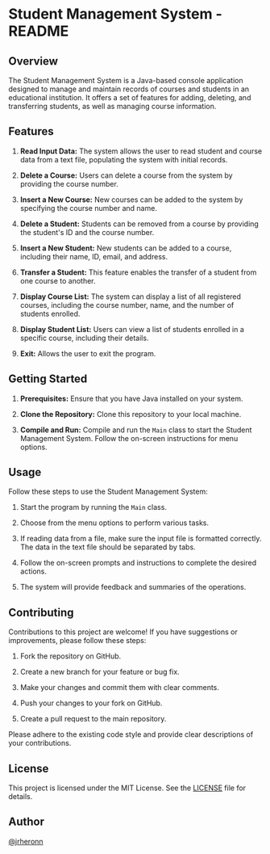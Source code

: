 # Student Management System - README

## Overview
The Student Management System is a Java-based console application designed to manage and maintain records of courses and students in an educational institution. It offers a set of features for adding, deleting, and transferring students, as well as managing course information.

## Features
1. **Read Input Data:** The system allows the user to read student and course data from a text file, populating the system with initial records.

2. **Delete a Course:** Users can delete a course from the system by providing the course number.

3. **Insert a New Course:** New courses can be added to the system by specifying the course number and name.

4. **Delete a Student:** Students can be removed from a course by providing the student's ID and the course number.

5. **Insert a New Student:** New students can be added to a course, including their name, ID, email, and address.

6. **Transfer a Student:** This feature enables the transfer of a student from one course to another.

7. **Display Course List:** The system can display a list of all registered courses, including the course number, name, and the number of students enrolled.

8. **Display Student List:** Users can view a list of students enrolled in a specific course, including their details.

9. **Exit:** Allows the user to exit the program.

## Getting Started
1. **Prerequisites:** Ensure that you have Java installed on your system.

2. **Clone the Repository:** Clone this repository to your local machine.

3. **Compile and Run:** Compile and run the `Main` class to start the Student Management System. Follow the on-screen instructions for menu options.

## Usage
Follow these steps to use the Student Management System:

1. Start the program by running the `Main` class.

2. Choose from the menu options to perform various tasks.

3. If reading data from a file, make sure the input file is formatted correctly. The data in the text file should be separated by tabs.

4. Follow the on-screen prompts and instructions to complete the desired actions.

5. The system will provide feedback and summaries of the operations.

## Contributing
Contributions to this project are welcome! If you have suggestions or improvements, please follow these steps:

1. Fork the repository on GitHub.

2. Create a new branch for your feature or bug fix.

3. Make your changes and commit them with clear comments.

4. Push your changes to your fork on GitHub.

5. Create a pull request to the main repository.

Please adhere to the existing code style and provide clear descriptions of your contributions.

## License
This project is licensed under the MIT License. See the [LICENSE](LICENSE) file for details.

## Author
[@jrheronn](https://github.com/jrheronn)


